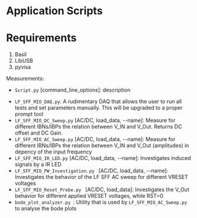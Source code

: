 # Application Scripts

# Requirements
1. Basil
2. LibUSB
3. pyvisa

Measurements:
- ```Script.py``` [command_line_options]: description
* ```LF_SFF_MIO_DAQ.py```: A rudimentary DAQ that allows the user to run all tests and set parameters manually. This will be upgraded to a proper prompt tool
* ```LF_SFF_MIO_DC_Sweep.py``` [AC/DC, load_data, --name]: Measure for different IBNs/IBPs the relation between V_IN and V_Out. Returns DC offset and DC Gain.
* ```LF_SFF_MIO_AC_Sweep.py``` [AC/DC, load_data, --name]: Measure for different IBNs/IBPs the relation between V_IN and V_Out (amplitudes) in depency of the input frequency
* ```LF_SFF_MIO_IR_LED.py``` [AC/DC, load_data, --name]: Investigates induced signals by a IR LED
* ```LF_SFF_MIO_PW_Investigation.py ```  [AC/DC, load_data, --name]: Investigates the behavior of the LF SFF AC sweep for different VRESET voltages
* ```LF_SFF_MIO_Reset_Probe.py ``` [AC/DC, load_data]: Investigates the V_Out behavior for different applied VRESET voltages, while RST=0
* ```bode_plot_analyzer.py ```: Utility that is used by ```LF_SFF_MIO_AC_Sweep.py``` to analyse the bode plots
